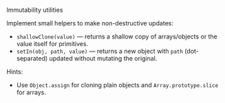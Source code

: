 Immutability utilities

Implement small helpers to make non-destructive updates:

- `shallowClone(value)` — returns a shallow copy of arrays/objects or the value itself for primitives.
- `setIn(obj, path, value)` — returns a new object with `path` (dot-separated) updated without mutating the original.

Hints:
- Use `Object.assign` for cloning plain objects and `Array.prototype.slice` for arrays.

